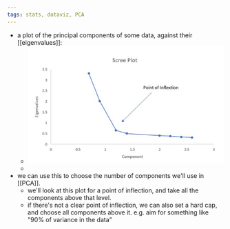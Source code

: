 ```yaml
---
tags: stats, dataviz, PCA
---
```


- a plot of the principal components of some data, against their [[eigenvalues]]:
	- ![SCREE_plot.jpg](../assets/SCREE_plot_1728012063919_0.jpg)
	-
- we can use this to choose the number of components we'll use in [[PCA]].
	- we'll look at this plot for a point of inflection, and take all the components above that level.
	- if there's not a clear point of inflection, we can also set a hard cap, and choose all components above it. e.g. aim for something like "90% of variance in the data"